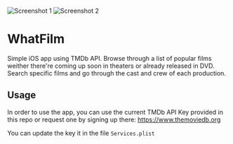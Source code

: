 

![Screenshot 1](http://i.imgur.com/gEEtZg0.png) 
![Screenshot 2](http://i.imgur.com/QeliFwz.png)

# WhatFilm

Simple iOS app using TMDb API. 
Browse through a list of popular films weither there're coming up soon in theaters or already released in DVD. 
Search specific films and go through the cast and crew of each production.

## Usage

In order to use the app, you can use the current TMDb API Key provided in this repo or request one by signing up there:
https://www.themoviedb.org

You can update the key it in the file `Services.plist`
